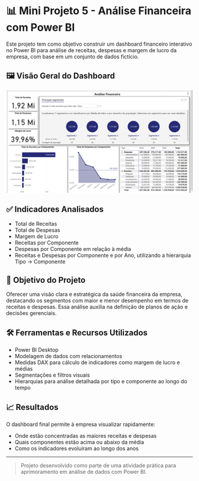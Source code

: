 # 📊 Mini Projeto 5 - Análise Financeira com Power BI

Este projeto tem como objetivo construir um dashboard financeiro interativo no Power BI para análise de receitas, despesas e margem de lucro da empresa, com base em um conjunto de dados fictício.

## 🖼️ Visão Geral do Dashboard

![Dashboard de Análise Financeira](DashboardAnaliseFinanceira.png)

## ✅ Indicadores Analisados

- Total de Receitas  
- Total de Despesas  
- Margem de Lucro  
- Receitas por Componente  
- Despesas por Componente em relação à média  
- Receitas e Despesas por Componente e por Ano, utilizando a hierarquia Tipo → Componente  

## 🎯 Objetivo do Projeto

Oferecer uma visão clara e estratégica da saúde financeira da empresa, destacando os segmentos com maior e menor desempenho em termos de receitas e despesas. Essa análise auxilia na definição de planos de ação e decisões gerenciais.

## 🛠️ Ferramentas e Recursos Utilizados

- Power BI Desktop  
- Modelagem de dados com relacionamentos  
- Medidas DAX para cálculo de indicadores como margem de lucro e médias  
- Segmentações e filtros visuais  
- Hierarquias para análise detalhada por tipo e componente ao longo do tempo  

## 📈 Resultados

O dashboard final permite à empresa visualizar rapidamente:

- Onde estão concentradas as maiores receitas e despesas  
- Quais componentes estão acima ou abaixo da média  
- Como os indicadores evoluíram ao longo dos anos  

---

> Projeto desenvolvido como parte de uma atividade prática para aprimoramento em análise de dados com Power BI.
